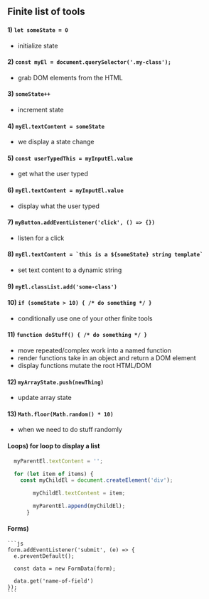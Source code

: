 ## Finite list of tools

#### 1) `let someState = 0`
  - initialize state
#### 2) `const myEl = document.querySelector('.my-class');`
  - grab DOM elements from the HTML
#### 3) `someState++`
  - increment state
#### 4) `myEl.textContent = someState`
  - we display a state change
#### 5) `const userTypedThis = myInputEl.value`
  - get what the user typed
#### 6) `myEl.textContent = myInputEl.value`
  - display what the user typed
#### 7) `myButton.addEventListener('click', () => {})`
  - listen for a click
#### 8) ```myEl.textContent = `this is a ${someState} string template` ```
  - set text content to a dynamic string
#### 9) `myEl.classList.add('some-class')`
#### 10) `if (someState > 10) { /* do something */ }`
  - conditionally use one of your other finite tools
#### 11) `function doStuff() { /* do something */ }`
  - move repeated/complex work into a named function
  - render functions take in an object and return a DOM element
  - display functions mutate the root HTML/DOM
#### 12) `myArrayState.push(newThing)`
  - update array state
#### 13) `Math.floor(Math.random() * 10)`
  - when we need to do stuff randomly

#### Loops) for loop to display a list 
```js
  myParentEl.textContent = '';

  for (let item of items) {
    const myChildEl = document.createElement('div');

        myChildEl.textContent = item;

        myParentEl.append(myChildEl);
      }
```

#### Forms)
    ```js
    form.addEventListener('submit', (e) => {
      e.preventDefault();

      const data = new FormData(form);

      data.get('name-of-field')
    });
    ```
